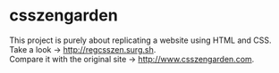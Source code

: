 # csszengarden
This project is purely about replicating a website using HTML and CSS. </br>
Take a look -> http://regcsszen.surg.sh. </br>
Compare it with the original site -> http://www.csszengarden.com.
